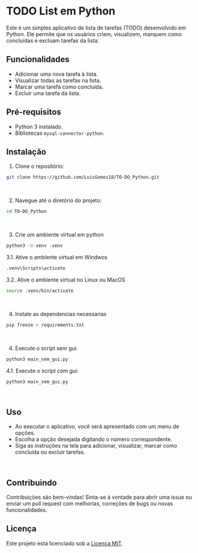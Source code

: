 # TODO List em Python

Este é um simples aplicativo de lista de tarefas (TODO) desenvolvido em Python. Ele permite que os usuários criem, visualizem, marquem como concluídas e excluam tarefas da lista.

## Funcionalidades

- Adicionar uma nova tarefa à lista.
- Visualizar todas as tarefas na lista.
- Marcar uma tarefa como concluída.
- Excluir uma tarefa da lista.

## Pré-requisitos

- Python 3 instalado.
- Bibliotecas `mysql-connector-python`.

## Instalação

1. Clone o repositório:

```bash
git clone https://github.com/LuisGomes18/TO-DO_Python.git
```
<br>

2. Navegue até o diretório do projeto:

```bash
cd TO-DO_Python
```
<br>

3. Crie um ambiente virtual em python
```bash
python3 -m venv .venv
```

3.1. Ative o ambiente virtual em Windwos
````bash
.venv\Scripts\activate
````

3.2. Ative o ambiente virtual no Linux ou MacOS
````bash
source .venv/bin/activate
````
<br>

4. Instale as dependencias necessarias
````bash
pip freeze > requirements.txt
````
<br>

4. Execute o script sem gui:

```bash
python3 main_sem_gui.py
```

4.1. Execute o script com gui:
```bash
python3 main_sem_gui.py
```
<br>

## Uso

- Ao executar o aplicativo, você será apresentado com um menu de opções.
- Escolha a opção desejada digitando o número correspondente.
- Siga as instruções na tela para adicionar, visualizar, marcar como concluída ou excluir tarefas.
<br>

## Contribuindo

Contribuições são bem-vindas! Sinta-se à vontade para abrir uma issue ou enviar um pull request com melhorias, correções de bugs ou novas funcionalidades.
<br>

## Licença

Este projeto está licenciado sob a [Licença MIT](LICENSE).
